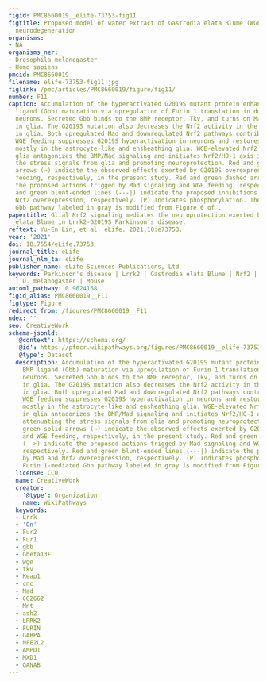 ```yaml
---
figid: PMC8660019__elife-73753-fig11
figtitle: Proposed model of water extract of Gastrodia elata Blume (WGE) in the G2019S-induced
  neurodegeneration
organisms:
- NA
organisms_ner:
- Drosophila melanogaster
- Homo sapiens
pmcid: PMC8660019
filename: elife-73753-fig11.jpg
figlink: /pmc/articles/PMC8660019/figure/fig11/
number: F11
caption: Accumulation of the hyperactivated G2019S mutant protein enhances the BMP
  ligand (Gbb) maturation via upregulation of Furin 1 translation in dopaminergic
  neurons. Secreted Gbb binds to the BMP receptor, Tkv, and turns on Mad signaling
  in glia. The G2019S mutation also decreases the Nrf2 activity in the brain, particularly
  in glia. Both upregulated Mad and downregulated Nrf2 pathways contribute to neurodegeneration.
  WGE feeding suppresses G2019S hyperactivation in neurons and restores Nrf2 activity
  mostly in the astrocyte-like and ensheathing glia. WGE-elevated Nrf2 activity in
  glia antagonizes the BMP/Mad signaling and initiates Nrf2/HO-1 axis in glia, attenuating
  the stress signals from glia and promoting neuroprotection. Red and green solid
  arrows (→) indicate the observed effects exerted by G2019S overexpression and WGE
  feeding, respectively, in the present study. Red and green dashed arrows (-->) indicate
  the proposed actions trigged by Mad signaling and WGE feeding, respectively. Red
  and green blunt-ended lines (---|) indicate the proposed inhibitions by Mad and
  Nrf2 overexpression, respectively. (P) Indicates phosphorylation. The Furin 1-mediated
  Gbb pathway labeled in gray is modified from Figure 6 of .
papertitle: Glial Nrf2 signaling mediates the neuroprotection exerted by Gastrodia
  elata Blume in Lrrk2-G2019S Parkinson’s disease.
reftext: Yu-En Lin, et al. eLife. 2021;10:e73753.
year: '2021'
doi: 10.7554/eLife.73753
journal_title: eLife
journal_nlm_ta: eLife
publisher_name: eLife Sciences Publications, Ltd
keywords: Parkinson's disease | Lrrk2 | Gastrodia elata Blume | Nrf2 | BMP/Mad | glia
  | D. melanogaster | Mouse
automl_pathway: 0.9624168
figid_alias: PMC8660019__F11
figtype: Figure
redirect_from: /figures/PMC8660019__F11
ndex: ''
seo: CreativeWork
schema-jsonld:
  '@context': https://schema.org/
  '@id': https://pfocr.wikipathways.org/figures/PMC8660019__elife-73753-fig11.html
  '@type': Dataset
  description: Accumulation of the hyperactivated G2019S mutant protein enhances the
    BMP ligand (Gbb) maturation via upregulation of Furin 1 translation in dopaminergic
    neurons. Secreted Gbb binds to the BMP receptor, Tkv, and turns on Mad signaling
    in glia. The G2019S mutation also decreases the Nrf2 activity in the brain, particularly
    in glia. Both upregulated Mad and downregulated Nrf2 pathways contribute to neurodegeneration.
    WGE feeding suppresses G2019S hyperactivation in neurons and restores Nrf2 activity
    mostly in the astrocyte-like and ensheathing glia. WGE-elevated Nrf2 activity
    in glia antagonizes the BMP/Mad signaling and initiates Nrf2/HO-1 axis in glia,
    attenuating the stress signals from glia and promoting neuroprotection. Red and
    green solid arrows (→) indicate the observed effects exerted by G2019S overexpression
    and WGE feeding, respectively, in the present study. Red and green dashed arrows
    (-->) indicate the proposed actions trigged by Mad signaling and WGE feeding,
    respectively. Red and green blunt-ended lines (---|) indicate the proposed inhibitions
    by Mad and Nrf2 overexpression, respectively. (P) Indicates phosphorylation. The
    Furin 1-mediated Gbb pathway labeled in gray is modified from Figure 6 of .
  license: CC0
  name: CreativeWork
  creator:
    '@type': Organization
    name: WikiPathways
  keywords:
  - Lrrk
  - 'On'
  - Fur2
  - Fur1
  - gbb
  - Gbeta13F
  - wge
  - tkv
  - Keap1
  - cnc
  - Mad
  - CG2662
  - Mnt
  - ash2
  - LRRK2
  - FURIN
  - GABPA
  - NFE2L2
  - AMPD1
  - MXD1
  - GANAB
---
```

